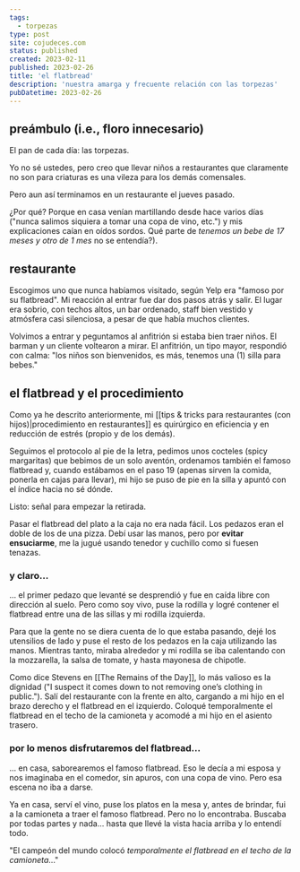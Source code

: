 ```yaml
---
tags:
  - torpezas
type: post
site: cojudeces.com
status: published
created: 2023-02-11
published: 2023-02-26
title: 'el flatbread'
description: 'nuestra amarga y frecuente relación con las torpezas'
pubDatetime: 2023-02-26
---
```

## preámbulo (i.e., floro innecesario)
El pan de cada día: las torpezas.

Yo no sé ustedes, pero creo que llevar niños a restaurantes que claramente no son para criaturas es una vileza para los demás comensales. 

Pero aun así terminamos en un restaurante el jueves pasado.

¿Por qué? Porque en casa venían martillando desde hace varios días ("nunca salimos siquiera a tomar una copa de vino, etc.") y mis explicaciones caían en oídos sordos. Qué parte de *tenemos un bebe de 17 meses y otro de 1 mes* no se entendía?).

## restaurante
Escogimos uno que nunca habíamos visitado, según Yelp era "famoso por su flatbread". Mi reacción al entrar fue dar dos pasos atrás y salir. El lugar era sobrio, con techos altos, un bar ordenado, staff bien vestido y atmósfera casi silenciosa, a pesar de que había muchos clientes.

Volvimos a entrar y peguntamos al anfitrión si estaba bien traer niños. El barman y un cliente voltearon a mirar. El anfitrión, un tipo mayor, respondió con calma: "los niños son bienvenidos, es más, tenemos una (1) silla para bebes."

## el flatbread y el procedimiento
Como ya he descrito anteriormente, mi [[tips & tricks para restaurantes (con hijos)|procedimiento en restaurantes]] es quirúrgico en eficiencia y en reducción de estrés (propio y de los demás). 

Seguimos el protocolo al pie de la letra, pedimos unos cocteles (spicy margaritas) que bebimos de un solo aventón, ordenamos también el famoso flatbread y, cuando estábamos en el paso 19 (apenas sirven la comida, ponerla en cajas para llevar), mi hijo se puso de pie en la silla y apuntó con el índice hacia no sé dónde.

Listo: señal para empezar la retirada.

Pasar el flatbread del plato a la caja no era nada fácil. Los pedazos eran el doble de los de una pizza. Debí usar las manos, pero por **evitar ensuciarme**, me la jugué usando tenedor y cuchillo como si fuesen tenazas.

### y claro...
... el primer pedazo que levanté se desprendió y fue en caída libre con dirección al suelo. Pero como soy vivo, puse la rodilla y logré contener el flatbread entre una de las sillas y mi rodilla izquierda. 

Para que la gente no se diera cuenta de lo que estaba pasando, dejé los utensilios de lado y puse el resto de los pedazos en la caja utilizando las manos. Mientras tanto, miraba alrededor y mi rodilla se iba calentando con la mozzarella, la salsa de tomate, y hasta mayonesa de chipotle. 

Como dice Stevens en [[The Remains of the Day]], lo más valioso es la dignidad ("I suspect it comes down to not removing one’s clothing in public."). Salí del restaurante con la frente en alto, cargando a mi hijo en el brazo derecho y el flatbread en el izquierdo. Coloqué temporalmente el flatbread en el techo de la camioneta y acomodé a mi hijo en el asiento trasero.

### por lo menos disfrutaremos del flatbread...
... en casa, saborearemos el famoso flatbread. Eso le decía a mi esposa y nos imaginaba en el comedor, sin apuros, con una copa de vino.
Pero esa escena no iba a darse.

Ya en casa, serví el vino, puse los platos en la mesa y, antes de brindar, fui a la camioneta a traer el famoso flatbread. Pero no lo encontraba. Buscaba por todas partes y nada... hasta que llevé la vista hacia arriba y lo entendí todo. 

"El campeón del mundo colocó *temporalmente el flatbread en el techo de la camioneta*..."

